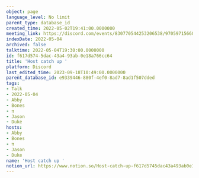 ```yaml
---
object: page
language_level: No limit
parent_type: database_id
created_time: 2022-05-02T19:41:00.0000000
meeting_link: https://discord.com/events/830770544253206538/970597156681568276
indexDate: 2022-05-04
archived: false
talktime: 2022-05-04T19:30:00.0000000
id: f617d574-5dac-43a4-93ab-0e18a766cc64
title: 'Host catch up '
platform: Discord
last_edited_time: 2023-09-18T10:49:00.0000000
parent_database_id: e9339446-880f-4ef0-8ad7-8ad1f507dded
tags:
- Talk
- 2022-05-04
- Abby
- Bones
- π
- Jason
- Duke
hosts:
- Abby
- Bones
- π
- Jason
- Duke
name: 'Host catch up '
notion_url: https://www.notion.so/Host-catch-up-f617d5745dac43a493ab0e18a766cc64
---
```






